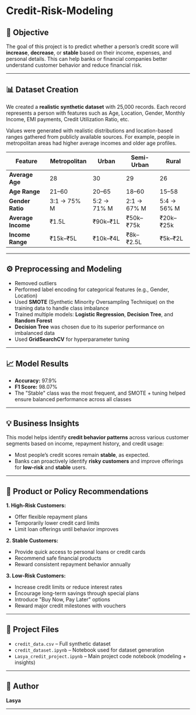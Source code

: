 # Credit-Risk-Modeling
## 🧠 Objective  
The goal of this project is to predict whether a person’s credit score will **increase**, **decrease**, or **stable** based on their income, expenses, and personal details. This can help banks or financial companies better understand customer behavior and reduce financial risk.

---

## 📊 Dataset Creation  
We created a **realistic synthetic dataset** with 25,000 records. Each record represents a person with features such as Age, Location, Gender, Monthly Income, EMI payments, Credit Utilization Ratio, etc.

Values were generated with realistic distributions and location-based ranges gathered from publicly available sources. For example, people in metropolitan areas had higher average incomes and older age profiles.

| Feature           | Metropolitan      | Urban            | Semi-Urban       | Rural            |
|-------------------|-------------------|------------------|------------------|------------------|
| **Average Age**   | 28                | 30               | 29               | 26               |
| **Age Range**     | 21–60             | 20–65            | 18–60            | 15–58            |
| **Gender Ratio**  | 3:1 → 75% M       | 5:2 → 71% M      | 2:1 → 67% M      | 5:4 → 56% M      |
| **Average Income**| ₹1.5L             | ₹90k–₹1L         | ₹50k–₹75k        | ₹20k–₹25k        |
| **Income Range**  | ₹15k–₹5L          | ₹10k–₹4L         | ₹8k–₹2.5L        | ₹5k–₹2L          |

---

## ⚙️ Preprocessing and Modeling  
- Removed outliers  
- Performed label encoding for categorical features (e.g., Gender, Location)  
- Used **SMOTE** (Synthetic Minority Oversampling Technique) on the training data to handle class imbalance  
- Trained multiple models: **Logistic Regression**, **Decision Tree**, and **Random Forest**  
- **Decision Tree** was chosen due to its superior performance on imbalanced data  
- Used **GridSearchCV** for hyperparameter tuning

---

## 📈 Model Results  
- **Accuracy:** 97.9%  
- **F1 Score:** 98.07%  
- The "Stable" class was the most frequent, and SMOTE + tuning helped ensure balanced performance across all classes

---

## 💡 Business Insights  
This model helps identify **credit behavior patterns** across various customer segments based on income, repayment history, and credit usage:

- Most people’s credit scores remain **stable**, as expected.
- Banks can proactively identify **risky customers** and improve offerings for **low-risk** and **stable** users.

---

## 🏦 Product or Policy Recommendations  

**1. High-Risk Customers:**  
- Offer flexible repayment plans  
- Temporarily lower credit card limits  
- Limit loan offerings until behavior improves  

**2. Stable Customers:**  
- Provide quick access to personal loans or credit cards  
- Recommend safe financial products  
- Reward consistent repayment behavior annually  

**3. Low-Risk Customers:**  
- Increase credit limits or reduce interest rates  
- Encourage long-term savings through special plans  
- Introduce "Buy Now, Pay Later" options  
- Reward major credit milestones with vouchers  

---

## 📁 Project Files  
- `credit_data.csv` – Full synthetic dataset  
- `credit_dataset.ipynb` – Notebook used for dataset generation  
- `Lasya_credit_project.ipynb` – Main project code notebook (modeling + insights)

---

## 📝 Author  
**Lasya**

---
